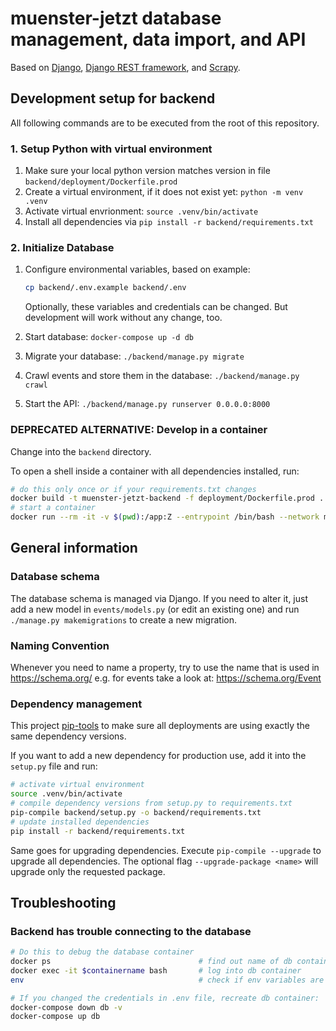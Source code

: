 # muenster-jetzt database management, data import, and API

Based on [Django](https://www.djangoproject.com/), [Django REST
framework](https://www.django-rest-framework.org/), and
[Scrapy](https://scrapy.org/).

## Development setup for backend

All following commands are to be executed from the root of this repository.

### 1. Setup Python with virtual environment

1. Make sure your local python version matches version in file `backend/deployment/Dockerfile.prod`
2. Create a virtual environment, if it does not exist yet: `python -m venv .venv`
3. Activate virtual envrionment: `source .venv/bin/activate`
4. Install all dependencies via `pip install -r backend/requirements.txt`

### 2. Initialize Database

1. Configure environmental variables, based on example:

    ```bash
    cp backend/.env.example backend/.env
    ```

   Optionally, these variables and credentials can be changed. But development will work without any change, too.
2. Start database: `docker-compose up -d db`
3. Migrate your database: `./backend/manage.py migrate`
4. Crawl events and store them in the database: `./backend/manage.py crawl`
5. Start the API: `./backend/manage.py runserver 0.0.0.0:8000`

### DEPRECATED ALTERNATIVE: Develop in a container

Change into the `backend` directory.

To open a shell inside a container with all dependencies installed, run:

```bash
# do this only once or if your requirements.txt changes
docker build -t muenster-jetzt-backend -f deployment/Dockerfile.prod .
# start a container
docker run --rm -it -v $(pwd):/app:Z --entrypoint /bin/bash --network muenster-jetzt_default -p 8000:8000 --env-file .env muenster-jetzt-backend
```

## General information

### Database schema

The database schema is managed via Django. If you need to alter it, just add a
new model in `events/models.py` (or edit an existing one) and run `./manage.py
makemigrations` to create a new migration.

### Naming Convention

Whenever you need to name a property, try to use the name that is used in <https://schema.org/> e.g. for events take a look at: <https://schema.org/Event>

### Dependency management

This project [pip-tools](https://github.com/jazzband/pip-tools) to make sure all deployments are using exactly the same dependency versions.

If you want to add a new dependency for production use,
add it into the `setup.py` file and run:

```bash
# activate virtual environment
source .venv/bin/activate
# compile dependency versions from setup.py to requirements.txt
pip-compile backend/setup.py -o backend/requirements.txt
# update installed dependencies
pip install -r backend/requirements.txt
```

Same goes for upgrading dependencies.
Execute `pip-compile --upgrade` to upgrade all dependencies.
The optional flag `--upgrade-package <name>` will upgrade only the requested package.

## Troubleshooting

### Backend has trouble connecting to the database

```bash
# Do this to debug the database container
docker ps                                 # find out name of db container
docker exec -it $containername bash       # log into db container
env                                       # check if env variables are ok

# If you changed the credentials in .env file, recreate db container:
docker-compose down db -v
docker-compose up db
```

